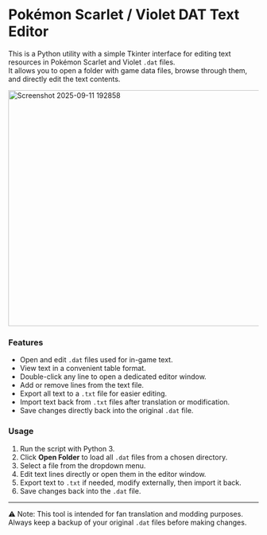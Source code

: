 # Pokémon Scarlet / Violet DAT Text Editor

This is a Python utility with a simple Tkinter interface for editing text resources in Pokémon Scarlet and Violet `.dat` files.  
It allows you to open a folder with game data files, browse through them, and directly edit the text contents.

<img width="601" height="474" alt="Screenshot 2025-09-11 192858" src="https://github.com/user-attachments/assets/1a5d633f-1a42-419a-80d0-74baa3d85b4e" />

### Features
- Open and edit `.dat` files used for in-game text.
- View text in a convenient table format.
- Double-click any line to open a dedicated editor window.
- Add or remove lines from the text file.
- Export all text to a `.txt` file for easier editing.
- Import text back from `.txt` files after translation or modification.
- Save changes directly back into the original `.dat` file.

### Usage
1. Run the script with Python 3.
2. Click **Open Folder** to load all `.dat` files from a chosen directory.
3. Select a file from the dropdown menu.
4. Edit text lines directly or open them in the editor window.
5. Export text to `.txt` if needed, modify externally, then import it back.
6. Save changes back into the `.dat` file.

---

⚠️ Note: This tool is intended for fan translation and modding purposes. Always keep a backup of your original `.dat` files before making changes.
